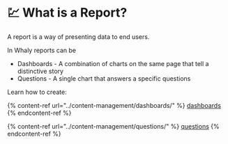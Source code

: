 # 💹 What is a Report?

A report is a way of presenting data to end users.&#x20;

In Whaly reports can be&#x20;

* Dashboards - A combination of charts on the same page that tell a distinctive story
* Questions - A single chart that answers a specific questions

Learn how to create:

{% content-ref url="../content-management/dashboards/" %}
[dashboards](../content-management/dashboards/)
{% endcontent-ref %}

{% content-ref url="../content-management/questions/" %}
[questions](../content-management/questions/)
{% endcontent-ref %}
